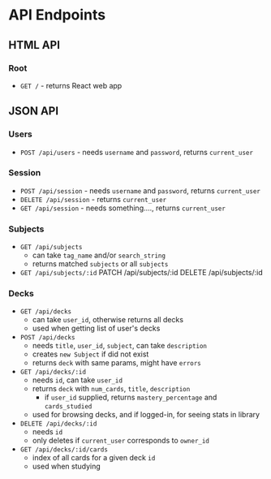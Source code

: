 # API Endpoints

## HTML API

### Root

* `GET /` - returns React web app

## JSON API

### Users

* `POST /api/users` - needs `username` and `password`, returns `current_user`

### Session

* `POST /api/session` - needs `username` and `password`, returns `current_user`
* `DELETE /api/session` - returns `current_user`
* `GET /api/session` - needs something...., returns `current_user`

### Subjects

* `GET /api/subjects`
  * can take `tag_name` and/or `search_string`
  * returns matched `subjects` or all `subjects`
* `GET /api/subjects/:id`
PATCH /api/subjects/:id
DELETE /api/subjects/:id

### Decks

* `GET /api/decks`
  * can take `user_id`, otherwise returns all decks
  * used when getting list of user's decks
* `POST /api/decks`
  * needs `title`, `user_id`, `subject`, can take `description`
  * creates `new Subject` if did not exist
  * returns `deck` with same params, might have `errors`
* `GET /api/decks/:id`
  * needs `id`, can take `user_id`
  * returns `deck` with `num_cards`, `title`, `description`
    * if `user_id` supplied, returns `mastery_percentage` and `cards_studied`
  * used for browsing decks, and if logged-in, for seeing stats in library
* `DELETE /api/decks/:id`
  * needs `id`
  * only deletes if `current_user` corresponds to `owner_id`
* `GET /api/decks/:id/cards`
  * index of all cards for a given deck `id`
  * used when studying
